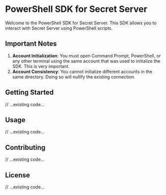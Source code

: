 # PowerShell SDK for Secret Server

Welcome to the PowerShell SDK for Secret Server. This SDK allows you to interact with Secret Server using PowerShell scripts.

## Important Notes

1. **Account Initialization**: You must open Command Prompt, PowerShell, or any other terminal using the same account that was used to initialize the SDK. This is very important.
2. **Account Consistency**: You cannot initialize different accounts in the same directory. Doing so will nullify the existing connection.

## Getting Started

// ...existing code...

## Usage

// ...existing code...

## Contributing

// ...existing code...

## License

// ...existing code...
